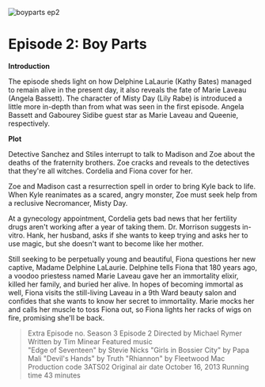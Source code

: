 ![boyparts ep2](https://github.com/user-attachments/assets/5c1e8063-00eb-462e-84a6-1c99ca969a6c)

# Episode 2: Boy Parts

**Introduction**

The episode sheds light on how Delphine LaLaurie (Kathy Bates) managed to remain alive in the present day, it also reveals the fate of Marie Laveau (Angela Bassett). The character of Misty Day (Lily Rabe) is introduced a little more in-depth than from what was seen in the first episode. Angela Bassett and Gabourey Sidibe guest star as Marie Laveau and Queenie, respectively.

**Plot** 

Detective Sanchez and Stiles interrupt to talk to Madison and Zoe about the deaths of the fraternity brothers. Zoe cracks and reveals to the detectives that they're all witches. Cordelia and Fiona cover for her.

Zoe and Madison cast a resurrection spell in order to bring Kyle back to life. When Kyle reanimates as a scared, angry monster, Zoe must seek help from a reclusive Necromancer, Misty Day.

At a gynecology appointment, Cordelia gets bad news that her fertility drugs aren't working after a year of taking them. Dr. Morrison suggests in-vitro. Hank, her husband, asks if she wants to keep trying and asks her to use magic, but she doesn't want to become like her mother.

Still seeking to be perpetually young and beautiful, Fiona questions her new captive, Madame Delphine LaLaurie. Delphine tells Fiona that 180 years ago, a voodoo priestess named Marie Laveau gave her an immortality elixir, killed her family, and buried her alive. In hopes of becoming immortal as well, Fiona visits the still-living Laveau in a 9th Ward beauty salon and confides that she wants to know her secret to immortality. Marie mocks her and calls her muscle to toss Fiona out, so Fiona lights her racks of wigs on fire, promising she'll be back.

> Extra
>  Episode no.	Season 3
Episode 2
Directed by	Michael Rymer
Written by	Tim Minear
Featured music	
"Edge of Seventeen" by Stevie Nicks
"Girls in Bossier City" by Papa Mali
"Devil's Hands" by Truth
"Rhiannon" by Fleetwood Mac
Production code	3ATS02
Original air date	October 16, 2013
Running time	43 minutes
